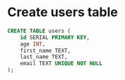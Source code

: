 # Create users table

```sql
CREATE TABLE users (
    id SERIAL PRIMARY KEY,
    age INT,
    first_name TEXT,
    last_name TEXT,
    email TEXT UNIQUE NOT NULL
);
```
